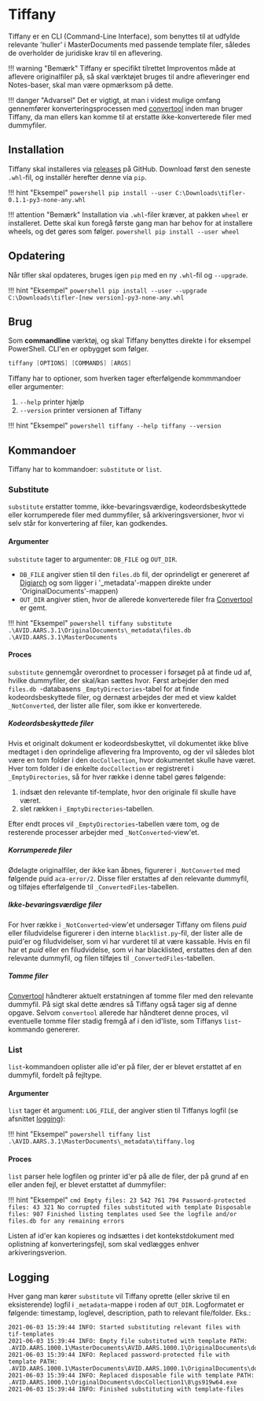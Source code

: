 # Tiffany
Tiffany er en CLI (Command-Line Interface), som benyttes til at udfylde relevante 'huller' i MasterDocuments med passende template filer, således de overholder de juridiske krav til en aflevering.

!!! warning "Bemærk"
Tiffany er specifikt tilrettet Improventos måde at aflevere originalfiler på, så skal værktøjet bruges til andre afleveringer end Notes-baser, skal man være opmærksom på dette.

!!! danger "Advarsel"
    Det er vigtigt, at man i videst mulige omfang gennemfører konverteringsprocessen med [convertool](convertool.md) inden man bruger Tiffany, da man ellers kan komme til at erstatte ikke-konverterede filer med dummyfiler.

## Installation
Tiffany skal installeres via [releases](https://github.com/aarhusstadsarkiv/tifler/releases) på GitHub. Download først den seneste `.whl`-fil, og installér herefter denne via `pip`.

!!! hint "Eksempel"
    ```powershell
    pip install --user C:\Downloads\tifler-0.1.1-py3-none-any.whl
    ```

!!! attention "Bemærk"
    Installation via `.whl`-filer kræver, at pakken `wheel` er installeret. Dette skal kun foregå første gang man har behov for at installere wheels, og det gøres som følger.
    ```powershell
    pip install --user wheel
    ```

## Opdatering
Når tifler skal opdateres, bruges igen `pip` med en ny `.whl`-fil og `--upgrade`.

!!! hint "Eksempel"
    ```powershell
    pip install --user --upgrade C:\Downloads\tifler-[new version]-py3-none-any.whl
    ```

## Brug
Som **commandline** værktøj, og skal Tiffany benyttes direkte i for eksempel PowerShell. CLI'en er opbygget som følger.

```powershell
tiffany [OPTIONS] [COMMANDS] [ARGS]
```

Tiffany har to optioner, som hverken tager efterfølgende kommmandoer eller argumenter:

1. `--help` printer hjælp
2. `--version` printer versionen af Tiffany

!!! hint "Eksempel"
    ```powershell
    tiffany --help
    tiffany --version
    ```

## Kommandoer
Tiffany har to kommandoer: `substitute` or `list`.

### Substitute
`substitute` erstatter tomme, ikke-bevaringsværdige, kodeordsbeskyttede eller korrumperede filer med dummyfiler, så arkiveringsversioner, hvor vi selv står for konvertering af filer, kan godkendes.

#### Argumenter
`substitute` tager to argumenter: `DB_FILE` og `OUT_DIR`.

- `DB_FILE` angiver stien til den `files.db` fil, der oprindeligt er genereret af [Digiarch](digiarch.md) og som ligger i '_metadata'-mappen direkte under 'OriginalDocuments'-mappen)
- `OUT_DIR` angiver stien, hvor de allerede konverterede filer fra [Convertool](convertool.md) er gemt.

!!! hint "Eksempel"
    ```powershell
    tiffany substitute .\AVID.AARS.3.1\OriginalDocuments\_metadata\files.db .\AVID.AARS.3.1\MasterDocuments
    ```
#### Proces
`substitute` gennemgår overordnet to processer i forsøget på at finde ud af, hvilke dummyfiler, der skal/kan sættes hvor. Først arbejder den med `files.db `-databasens `_EmptyDirectories`-tabel for at finde kodeordsbeskyttede filer, og dernæst arbejdes der med et view kaldet `_NotConverted`, der lister alle filer, som ikke er konverterede.

##### Kodeordsbeskyttede filer
Hvis et originalt dokument er kodeordsbeskyttet, vil dokumentet ikke blive medtaget i den oprindelige aflevering fra Improvento, og der vil således blot være en tom folder i den `docCollection`, hvor dokumentet skulle have været. Hver tom folder i de enkelte `docCollection` er registreret i `_EmptyDirectories`, så for hver række i denne tabel gøres følgende:

1. indsæt den relevante tif-template, hvor den originale fil skulle have været.
2. slet rækken i `_EmptyDirectories`-tabellen.

Efter endt proces vil `_EmptyDirectories`-tabellen være tom, og de resterende processer arbejder med `_NotConverted`-view'et.

##### Korrumperede filer
Ødelagte originalfiler, der ikke kan åbnes, figurerer i `_NotConverted` med følgende puid `aca-error/2`. Disse filer erstattes af den relevante dummyfil, og tilføjes efterfølgende til `_ConvertedFiles`-tabellen.

##### Ikke-bevaringsværdige filer
For hver række i `_NotConverted`-view'et undersøger Tiffany om filens *puid* eller filudvidelse figurerer i den interne `blacklist.py`-fil, der lister alle de puid'er og filudvidelser, som vi har vurderet til at være kassable. Hvis en fil har et *puid* eller en filudvidelse, som vi har blacklisted, erstattes den af den relevante dummyfil, og filen tilføjes til `_ConvertedFiles`-tabellen.

##### Tomme filer
[Convertool](convertool.md) håndterer aktuelt erstatningen af tomme filer med den relevante dummyfil. På sigt skal dette ændres så Tiffany også tager sig af denne opgave. Selvom `convertool` allerede har håndteret denne proces, vil eventuelle tomme filer stadig fremgå af i den id'liste, som Tiffanys `list`-kommando genererer.

### List
`list`-kommandoen oplister alle id'er på filer, der er blevet erstattet af en dummyfil, fordelt på fejltype.

#### Argumenter
`list` tager ét argument: `LOG_FILE`, der angiver stien til Tiffanys logfil (se afsnittet [logging](#logging)):

!!! hint "Eksempel"
    ```powershell
    tiffany list .\AVID.AARS.3.1\MasterDocuments\_metadata\tiffany.log
    ```

#### Proces
 `list` parser hele logfilen og printer id'er på alle de filer, der på grund af en eller anden fejl, er blevet erstattet af dummyfiler:
 
!!! hint "Eksempel"
    ````cmd
    Empty files:
    23
    542
    761
    794
    Password-protected files:
    43
    321
    No corrupted files substituted with template
    Disposable files:
    907
    Finished listing templates used
    See the logfile and/or files.db for any remaining errors
    ````

Listen af id'er kan kopieres og indsættes i det kontekstdokument med oplistning af konverteringsfejl, som skal vedlægges enhver arkiveringsverion.

## Logging
Hver gang man kører `substitute` vil Tiffany oprette (eller skrive til en eksisterende) logfil i `_metadata`-mappe i roden af `OUT_DIR`. Logformatet er følgende: timestamp, loglevel, description, path to relevant file/folder. Eks.:

```log
2021-06-03 15:39:44 INFO: Started substituting relevant files with tif-templates
2021-06-03 15:39:44 INFO: Empty file substituted with template PATH: .AVID.AARS.1000.1\MasterDocuments\AVID.AARS.1000.1\OriginalDocuments\docCollection1\1\text.txt
2021-06-03 15:39:44 INFO: Replaced password-protected file with template PATH: .AVID.AARS.1000.1\MasterDocuments\AVID.AARS.1000.1\OriginalDocuments\docCollection1\4
2021-06-03 15:39:44 INFO: Replaced disposable file with template PATH: .AVID.AARS.1000.1\OriginalDocuments\docCollection1\8\gs919w64.exe
2021-06-03 15:39:44 INFO: Finished substituting with template-files
```

